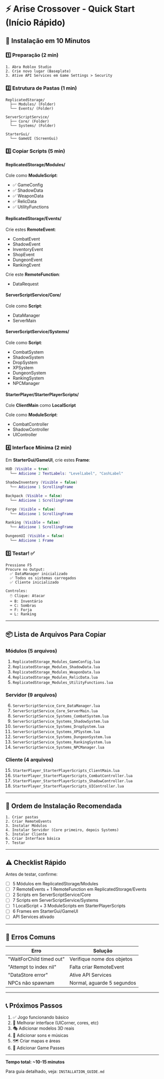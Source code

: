 # ⚡ Arise Crossover - Quick Start (Início Rápido)

## 🚀 Instalação em 10 Minutos

### 1️⃣ Preparação (2 min)
```
1. Abra Roblox Studio
2. Crie novo lugar (Baseplate)
3. Ative API Services em Game Settings > Security
```

### 2️⃣ Estrutura de Pastas (1 min)
```
ReplicatedStorage/
  ├── Modules/ (Folder)
  └── Events/ (Folder)

ServerScriptService/
  ├── Core/ (Folder)
  └── Systems/ (Folder)

StarterGui/
  └── GameUI (ScreenGui)
```

### 3️⃣ Copiar Scripts (5 min)

#### ReplicatedStorage/Modules/
Cole como **ModuleScript**:
- ✅ GameConfig
- ✅ ShadowData
- ✅ WeaponData
- ✅ RelicData
- ✅ UtilityFunctions

#### ReplicatedStorage/Events/
Crie estes **RemoteEvent**:
- CombatEvent
- ShadowEvent
- InventoryEvent
- ShopEvent
- DungeonEvent
- RankingEvent

Crie este **RemoteFunction**:
- DataRequest

#### ServerScriptService/Core/
Cole como **Script**:
- DataManager
- ServerMain

#### ServerScriptService/Systems/
Cole como **Script**:
- CombatSystem
- ShadowSystem
- DropSystem
- XPSystem
- DungeonSystem
- RankingSystem
- NPCManager

#### StarterPlayer/StarterPlayerScripts/
Cole **ClientMain** como **LocalScript**

Cole como **ModuleScript**:
- CombatController
- ShadowController
- UIController

### 4️⃣ Interface Mínima (2 min)

Em **StarterGui/GameUI**, crie estes **Frame**:

```lua
HUD (Visible = true)
  └── Adicione 2 TextLabels: "LevelLabel", "CashLabel"

ShadowInventory (Visible = false)
  └── Adicione 1 ScrollingFrame

Backpack (Visible = false)
  └── Adicione 1 ScrollingFrame

Forge (Visible = false)
  └── Adicione 1 ScrollingFrame

Ranking (Visible = false)
  └── Adicione 1 ScrollingFrame

DungeonUI (Visible = false)
  └── Adicione 1 Frame
```

### 5️⃣ Testar! ✅
```
Pressione F5
Procure no Output:
  ✅ DataManager inicializado
  ✅ Todos os sistemas carregados
  ✅ Cliente inicializado

Controles:
  🖱️ Clique: Atacar
  ⌨️ B: Inventário
  ⌨️ C: Sombras
  ⌨️ F: Forja
  ⌨️ L: Ranking
```

---

## 📦 Lista de Arquivos Para Copiar

### Módulos (5 arquivos)
1. `ReplicatedStorage_Modules_GameConfig.lua`
2. `ReplicatedStorage_Modules_ShadowData.lua`
3. `ReplicatedStorage_Modules_WeaponData.lua`
4. `ReplicatedStorage_Modules_RelicData.lua`
5. `ReplicatedStorage_Modules_UtilityFunctions.lua`

### Servidor (9 arquivos)
6. `ServerScriptService_Core_DataManager.lua`
7. `ServerScriptService_Core_ServerMain.lua`
8. `ServerScriptService_Systems_CombatSystem.lua`
9. `ServerScriptService_Systems_ShadowSystem.lua`
10. `ServerScriptService_Systems_DropSystem.lua`
11. `ServerScriptService_Systems_XPSystem.lua`
12. `ServerScriptService_Systems_DungeonSystem.lua`
13. `ServerScriptService_Systems_RankingSystem.lua`
14. `ServerScriptService_Systems_NPCManager.lua`

### Cliente (4 arquivos)
15. `StarterPlayer_StarterPlayerScripts_ClientMain.lua`
16. `StarterPlayer_StarterPlayerScripts_CombatController.lua`
17. `StarterPlayer_StarterPlayerScripts_ShadowController.lua`
18. `StarterPlayer_StarterPlayerScripts_UIController.lua`

---

## 🎯 Ordem de Instalação Recomendada

```
1. Criar pastas
2. Criar RemoteEvents
3. Instalar Módulos
4. Instalar Servidor (Core primeiro, depois Systems)
5. Instalar Cliente
6. Criar Interface básica
7. Testar
```

---

## ⚠️ Checklist Rápido

Antes de testar, confirme:

- [ ] 5 Módulos em ReplicatedStorage/Modules
- [ ] 7 RemoteEvents + 1 RemoteFunction em ReplicatedStorage/Events
- [ ] 2 Scripts em ServerScriptService/Core
- [ ] 7 Scripts em ServerScriptService/Systems
- [ ] 1 LocalScript + 3 ModuleScripts em StarterPlayerScripts
- [ ] 6 Frames em StarterGui/GameUI
- [ ] API Services ativado

---

## 🐛 Erros Comuns

| Erro | Solução |
|------|---------|
| "WaitForChild timed out" | Verifique nome dos objetos |
| "Attempt to index nil" | Falta criar RemoteEvent |
| "DataStore error" | Ative API Services |
| NPCs não spawnam | Normal, aguarde 5 segundos |

---

## 📞 Próximos Passos

1. ✅ Jogo funcionando básico
2. 🎨 Melhorar interface (UICorner, cores, etc)
3. 🎭 Adicionar modelos 3D reais
4. 🎵 Adicionar sons e músicas
5. 🗺️ Criar mapas e áreas
6. 💎 Adicionar Game Passes

---

**Tempo total: ~10-15 minutos**

Para guia detalhado, veja: `INSTALLATION_GUIDE.md`
